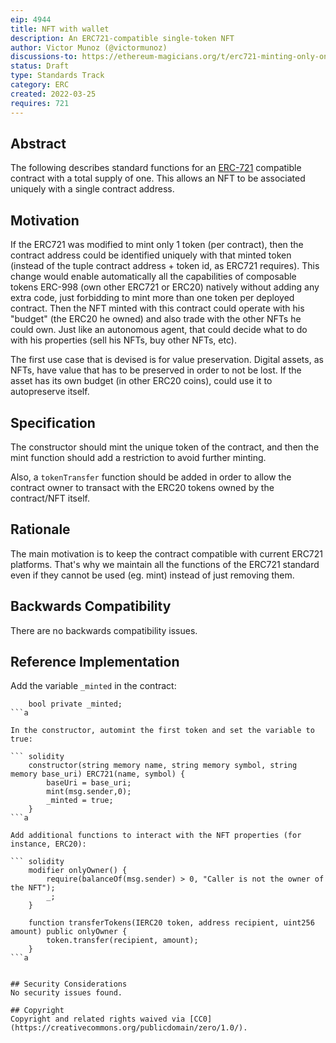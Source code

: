 ```yaml
---
eip: 4944
title: NFT with wallet
description: An ERC721-compatible single-token NFT
author: Victor Munoz (@victormunoz)
discussions-to: https://ethereum-magicians.org/t/erc721-minting-only-one-token/8602/2
status: Draft
type: Standards Track
category: ERC
created: 2022-03-25
requires: 721
---
```


## Abstract
The following describes standard functions for an [ERC-721](./eip-721.md) compatible contract with a total supply of one.
This allows an NFT to be associated uniquely with a single contract address.

## Motivation
If the ERC721 was modified to mint only 1 token (per contract), then the contract address could be identified uniquely with that minted token (instead of the tuple contract address + token id, as ERC721 requires).
This change would enable automatically all the capabilities of composable tokens ERC-998 (own other ERC721 or ERC20) natively without adding any extra code, just forbidding to mint more than one token per deployed contract.
Then the NFT minted with this contract could operate with his "budget" (the ERC20 he owned) and also trade with the other NFTs he could own. Just like an autonomous agent, that could decide what to do with his properties (sell his NFTs, buy other NFTs, etc).

The first use case that is devised is for value preservation. Digital assets, as NFTs, have value that has to be preserved in order to not be lost. If the asset has its own budget (in other ERC20 coins), could use it to autopreserve itself.

## Specification
The constructor should mint the unique token of the contract, and then the mint function should add a restriction to avoid further minting.

Also, a `tokenTransfer` function should be added in order to allow the contract owner to transact with the ERC20 tokens owned by the contract/NFT itself.

## Rationale
The main motivation is to keep the contract compatible with current ERC721 platforms. That's why we maintain all the functions of the ERC721 standard even if they cannot be used (eg. mint) instead of just removing them.

## Backwards Compatibility
There are no backwards compatibility issues.

## Reference Implementation
Add the variable `_minted` in the contract:

``` solidity
    bool private _minted;
```a

In the constructor, automint the first token and set the variable to true:

``` solidity
    constructor(string memory name, string memory symbol, string memory base_uri) ERC721(name, symbol) {
        baseUri = base_uri;
        mint(msg.sender,0);
        _minted = true;
    }
```a

Add additional functions to interact with the NFT properties (for instance, ERC20):

``` solidity
    modifier onlyOwner() {
        require(balanceOf(msg.sender) > 0, "Caller is not the owner of the NFT");
        _;
    }

    function transferTokens(IERC20 token, address recipient, uint256 amount) public onlyOwner {
        token.transfer(recipient, amount);
    }
```a


## Security Considerations
No security issues found.

## Copyright
Copyright and related rights waived via [CC0](https://creativecommons.org/publicdomain/zero/1.0/).

